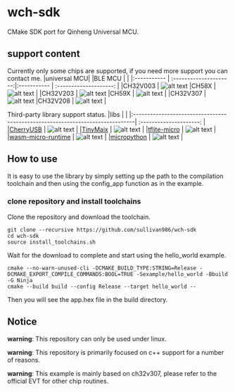 # wch-sdk
CMake SDK port for Qinheng Universal MCU.

## support content
Currently only some chips are supported, if you need more support you can contact me.
|universal MCU|                        |BLE MCU      |                        | 
|:----------- | :---------------------:|:----------- | :--------------------: | 
|CH32V003     | ![alt text][supported] |CH58X        | ![alt text][todo]      | 
|CH32V203     | ![alt text][todo]      |CH59X        | ![alt text][supported] | 
|CH32V307     | ![alt text][supported] |CH32V208     | ![alt text][todo]      | 

Third-party library support status.
|libs                                                                           |                         |
|:------------------------------------------------------------------------------| :---------------------: |
|[CherryUSB](https://github.com/cherry-embedded/CherryUSB)                      | ![alt text][supported]  |
|[TinyMaix](https://github.com/sipeed/TinyMaix)                                 | ![alt text][todo]       |
|[tflite-micro](https://github.com/tensorflow/tflite-micro)                     | ![alt text][supported]  |
|[wasm-micro-runtime](https://github.com/bytecodealliance/wasm-micro-runtime)   | ![alt text][todo]       |
|[micropython](https://github.com/micropython/micropython)                      | ![alt text][todo]       |
    
[supported]: https://img.shields.io/badge/-supported-green "supported"
[TODO]: https://img.shields.io/badge/-TODO-orange "todo"

## How to use
It is easy to use the library by simply setting up the path to the compilation toolchain and then using the config_app function as in the example.

### clone repository and install toolchains

Clone the repository and download the toolchain.

```
git clone --recursive https://github.com/sullivan986/wch-sdk
cd wch-sdk
source install_toolchains.sh
```

Wait for the download to complete and start using the hello_world example.

```
cmake --no-warn-unused-cli -DCMAKE_BUILD_TYPE:STRING=Release -DCMAKE_EXPORT_COMPILE_COMMANDS:BOOL=TRUE -Sexample/hello_world -Bbuild -G Ninja
cmake --build build --config Release --target hello_world --
```

Then you will see the app.hex file in the build directory.


## Notice
<strong>warning</strong>: This repository can only be used under linux.

<strong>warning</strong>: This repository is primarily focused on c++ support for a number of reasons.

<strong>warning</strong>: This example is mainly based on ch32v307, please refer to the official EVT for other chip routines.